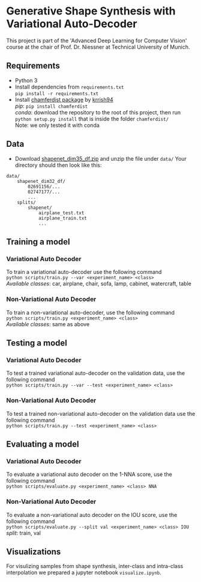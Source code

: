 # Generative Shape Synthesis with Variational Auto-Decoder
This project is part of the 'Advanced Deep Learning for Computer Vision' course at the chair of Prof. Dr. Niessner at Technical University of Munich.

## Requirements
- Python 3
- Install dependencies from ```requirements.txt```  
```pip install -r requirements.txt```
- Install [chamferdist package](https://github.com/krrish94/chamferdist) by [krrish94](https://github.com/krrish94)  
*pip*: ```pip install chamferdist```  
*conda*: download the repository to the root of this project, then run ```python setup.py install``` that is inside the folder ```chamferdist/```  
Note: we only tested it with conda

## Data
- Download [shapenet_dim35_df.zip](https://drive.google.com/file/d/1-0WDifB7km53JgfsTSEjxIXTakFilEEE/view?usp=sharing) and unzip the file under ```data/```
Your directory should then look like this:
```
data/
    shapenet_dim32_df/
        02691156/...
        02747177/...
        ...
    splits/
        shapenet/
            airplane_test.txt
            airplane_train.txt
            ...
```

## Training a model
### Variational Auto Decoder
To train a variational auto-decoder use the following command  
```python scripts/train.py --var <experiment_name> <class> ```  
*Available classes*: car, airplane, chair, sofa, lamp, cabinet, watercraft, table
### Non-Variational Auto Decoder
To train a non-variational auto-decoder, use the following command  
```python scripts/train.py <experiment_name> <class> ```  
*Available classes*: same as above

## Testing a model
### Variational Auto Decoder
To test a trained variational auto-decoder on the validation data, use the following command  
```python scripts/train.py --var --test <experiment_name> <class> ```  
### Non-Variational Auto Decoder
To test a trained non-variational auto-decoder on the validation data use the following command  
```python scripts/train.py --test <experiment_name> <class> ```  

## Evaluating a model
### Variational Auto Decoder
To evaluate a variational auto decoder on the 1-NNA score, use the following command  
```python scripts/evaluate.py <experiment_name> <class> NNA ```  
### Non-Variational Auto Decoder
To evaluate a non-variational auto decoder on the IOU score, use the following command  
```python scripts/evaluate.py --split val <experiment_name> <class> IOU ```  
*split*: train, val

## Visualizations
For visulizing samples from shape synthesis, inter-class and intra-class interpolation we prepared a jupyter notebook ```visualize.ipynb```.